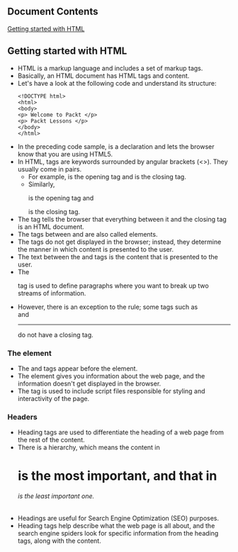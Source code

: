 ##  Document Contents

[Getting started with HTML](#getting-started-with-html)

##  Getting started with HTML

  * HTML is a markup language and includes a set of markup tags. 
  * Basically, an HTML document has HTML tags and content. 
  * Let's have a look at the following code and understand its structure:
    ```
    <!DOCTYPE html>
    <html>
    <body>
    <p> Welcome to Packt </p>
    <p> Packt Lessons </p>
    </body>
    </html>
    ```
  * In the preceding code sample, <!Doctype html> is a declaration and lets the browser know that you are using HTML5. 
  * In HTML, tags are keywords surrounded by angular brackets (<>). They usually come in pairs. 
    * For example, <html> is the opening tag and </html> is the closing tag. 
    * Similarly, <p> is the opening tag and </p> is the closing tag. 
  * The <html> tag tells the browser that everything between it and the closing </html> tag is an HTML document.
  * The tags between <html> and </html> are also called elements. 
  * The tags do not get displayed in the browser; instead, they determine the manner in which content is presented to the user. 
  * The text between the <body> and </body> tags is the content that is presented to the user. 
  * The <p> tag is used to define paragraphs where you want to break up two streams of information. 
  * However, there is an exception to the rule; some tags such as <br> and <hr> do not have a closing tag. 
  
### The <head> element

  * The <head> and </head> tags appear before the <body> element. 
  * The <head> element gives you information about the web page, and the information doesn't get displayed in the browser.
  * The <head> tag is used to include script files responsible for styling and interactivity of the page. 
  
### Headers

  * Heading tags are used to differentiate the heading of a web page from the rest of the content.
  * There is a hierarchy, which means the content in <h1> is the most important, and that in <h6> is the least important one.
  * Headings are useful for Search Engine Optimization (SEO) purposes. 
  * Heading tags help describe what the web page is all about, and the search engine spiders look for specific information from the 
  heading tags, along with the content. 
